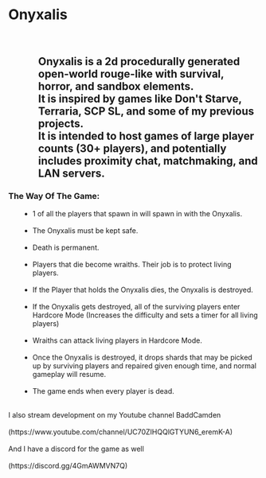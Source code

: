 <h1>
  Onyxalis
</h1>
<br>
<h2 style="padding-left: 60px;">
  Onyxalis is a 2d procedurally generated open-world rouge-like with survival, horror, and sandbox elements. <br> 
  It is inspired by games like Don't Starve, Terraria, SCP SL, and some of my previous projects. <br>
  It is intended to host games of large player counts (30+ players), and potentially includes proximity chat, matchmaking, and LAN servers.<br>
</h2>
<h3>
  The Way Of The Game:<br>
</h3>
<ul style="margin-left: 25px;">
       <li>1 of all the players that spawn in will spawn in with the Onyxalis.</li><br>
       <li>The Onyxalis must be kept safe.</li><br>
       <li>Death is permanent.</li><br>
       <li>Players that die become wraiths. Their job is to protect living players.</li><br>
       <li>If the Player that holds the Onyxalis dies, the Onyxalis is destroyed.</li><br>
       <li>If the Onyxalis gets destroyed, all of the surviving players enter Hardcore Mode (Increases the difficulty and sets a timer for all living players)</li> <br>
       <li>Wraiths can attack living players in Hardcore Mode. </li><br>
       <li>Once the Onyxalis is destroyed, it drops shards that may be picked up by surviving players and repaired given enough time, and normal gameplay will resume.</li><br>
       <li>The game ends when every player is dead. </li><br>
</ul>

<p> 
  I also stream development on my Youtube channel BaddCamden <br><br>
  (https://www.youtube.com/channel/UC70ZIHQQlGTYUN6_eremK-A)<br> <br>
  And I have a discord for the game as well <br><br>
  (https://discord.gg/4GmAWMVN7Q)
</p>
